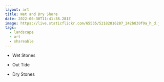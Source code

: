 ```yaml
---
layout: art
title: Wet and Dry Shore
date: 2022-06-30T11:41:38.281Z
image: https://live.staticflickr.com/65535/52182816287_242b830f9a_h_d.jpg
tags:
  - landscape
  - art
  - shareable
---
```

* Wet Stones

* Out Tide

* Dry Stones